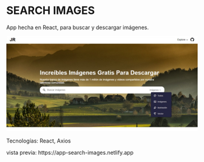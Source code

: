 # SEARCH IMAGES
<p>App hecha en React, para buscar y descargar imágenes.</p>
<img src="./src/assets/Search-Images.jpeg">
<p>Tecnologías: React, Axios</p>
vista previa: https://app-search-images.netlify.app

